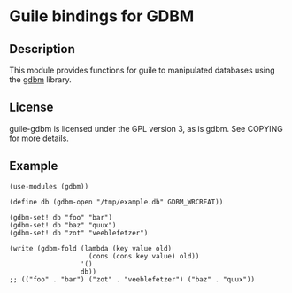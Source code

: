 # Guile bindings for GDBM

## Description
This module provides functions for guile to manipulated databases
using the [gdbm](http://www.gnu.org.ua/software/gdbm/) library.

## License

guile-gdbm is licensed under the GPL version 3, as is gdbm. See
COPYING for more details.

## Example

    (use-modules (gdbm))

    (define db (gdbm-open "/tmp/example.db" GDBM_WRCREAT))

    (gdbm-set! db "foo" "bar")
    (gdbm-set! db "baz" "quux")
    (gdbm-set! db "zot" "veeblefetzer")

    (write (gdbm-fold (lambda (key value old)
                        (cons (cons key value) old))
                      '()
                      db))
    ;; (("foo" . "bar") ("zot" . "veeblefetzer") ("baz" . "quux"))

